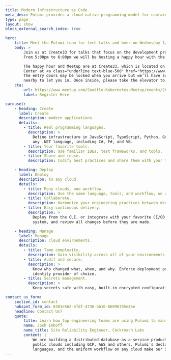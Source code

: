 ```yaml
---
title: Modern Infrastructure as Code
meta_desc: Pulumi provides a cloud native programming model for container management. Any code, any cloud, any app.
type: page
layout: show
block_external_search_index: true

hero:
    title: Meet the Pulumi team for tech talks and beer on Wednesday 1/22
    body: >
        Join us at Create33 for talks that focus on the development process on K8s.
        From 5:00pm to 6:00pm we will be hosting a happy hour with the Meetup starting at 6:30pm.

        The happy hour and Meetup are at Create33, which is located on the 33rd floor of the Wells Fargo
        Center at <a class="underline text-blue-500" href="https://www.google.com/maps/place/Create33/@47.6050632,-122.3339756,15z/data=!4m2!3m1!1s0x0:0xdfce9739a948e539?sa=X&ved=2ahUKEwj5n43yxobnAhWUFzQIHaqaAbYQ_BIwDHoECA0QCA" target="_blank">999 3rd Ave Seattle, WA</a>.
        The entry doors may be locked when you arrive but we’ll have somebody
        nearby to let you in. Once inside, please take the elevator to the 33rd floor.
    cta:
        url: https://www.meetup.com/Seattle-Kubernetes-Meetup/events/267073230/
        label: Register Here

carousel:
    - heading: Create
      label: Create
      description: modern applications.
      details:
        - title: Real programming languages.
          description: >
            Define infrastructure in JavaScript, TypeScript, Python, Go, or
            any .NET language, including C#, F#, and VB.
        - title: Your favorite tools.
          description: Use familiar IDEs, test frameworks, and tools.
        - title: Share and reuse.
          description: Codify best practices and share them with your team or a growing community of practitioners.

    - heading: Deploy
      label: Deploy
      description: to any cloud.
      details:
        - title: Many clouds, one workflow.
          description: Use the same language, tools, and workflow, on any cloud.
        - title: Collaborate.
          description: Harmonize your engineering practices between developers and operators.
        - title: Easy continuous delivery.
          description: >
            Deploy from the CLI, or integrate with your favorite CI/CD
            system, and review all changes before they are made.

    - heading: Manage
      label: Manage
      description: cloud environments.
      details:
        - title: Tame complexity.
          description: Gain visibility across all of your environments.
        - title: Audit and secure.
          description: >
            Know who changed what, when, and why. Enforce deployment policies with your
            identity provider of choice.
        - title: Secrets management.
          description: >
            Keep secrets safe with easy, built-in encrypted configuration.

contact_us_form:
    section_id: contact
    hubspot_form_id: 8381e562-5fdf-4736-bb10-86096705e4ee
    headline: Contact Us?
    quote:
        title: Learn how top engineering teams are using Pulumi to manage CI/CD in any cloud.
        name: Josh Imhoff
        name_title: Site Reliability Engineer, Cockroach Labs
        content: |
            We are building a distributed-database-as-a-service product that runs on Kubernetes clusters across multiple
            public clouds including GCP, AWS and others. Pulumi's declarative model, the support for real programming
            languages, and the uniform workflow on any cloud make our SRE team much more efficient.
---
```

